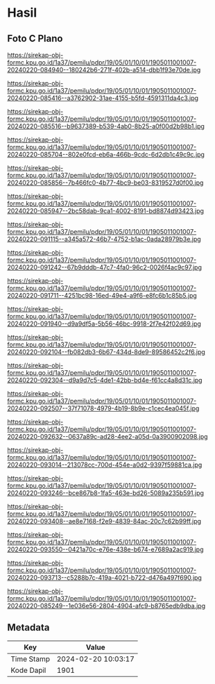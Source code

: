 # Hasil

## Foto C Plano

https://sirekap-obj-formc.kpu.go.id/1a37/pemilu/pdpr/19/05/01/10/01/1905011001007-20240220-084940--180242b6-271f-402b-a514-dbb1f93e70de.jpg

https://sirekap-obj-formc.kpu.go.id/1a37/pemilu/pdpr/19/05/01/10/01/1905011001007-20240220-085416--a3762902-31ae-4155-b5fd-4591311da4c3.jpg

https://sirekap-obj-formc.kpu.go.id/1a37/pemilu/pdpr/19/05/01/10/01/1905011001007-20240220-085516--b9637389-b539-4ab0-8b25-a0f00d2b98b1.jpg

https://sirekap-obj-formc.kpu.go.id/1a37/pemilu/pdpr/19/05/01/10/01/1905011001007-20240220-085704--802e0fcd-eb6a-466b-9cdc-6d2db1c49c9c.jpg

https://sirekap-obj-formc.kpu.go.id/1a37/pemilu/pdpr/19/05/01/10/01/1905011001007-20240220-085856--7b466fc0-4b77-4bc9-be03-8319527d0f00.jpg

https://sirekap-obj-formc.kpu.go.id/1a37/pemilu/pdpr/19/05/01/10/01/1905011001007-20240220-085947--2bc58dab-9ca1-4002-8191-bd8874d93423.jpg

https://sirekap-obj-formc.kpu.go.id/1a37/pemilu/pdpr/19/05/01/10/01/1905011001007-20240220-091115--a345a572-46b7-4752-b1ac-0ada28979b3e.jpg

https://sirekap-obj-formc.kpu.go.id/1a37/pemilu/pdpr/19/05/01/10/01/1905011001007-20240220-091242--67b9dddb-47c7-4fa0-96c2-0026f4ac9c97.jpg

https://sirekap-obj-formc.kpu.go.id/1a37/pemilu/pdpr/19/05/01/10/01/1905011001007-20240220-091711--4251bc98-16ed-49e4-a9f6-e8fc6b1c85b5.jpg

https://sirekap-obj-formc.kpu.go.id/1a37/pemilu/pdpr/19/05/01/10/01/1905011001007-20240220-091940--d9a9df5a-5b56-46bc-9918-2f7e42f02d69.jpg

https://sirekap-obj-formc.kpu.go.id/1a37/pemilu/pdpr/19/05/01/10/01/1905011001007-20240220-092104--fb082db3-6b67-434d-8de9-89586452c2f6.jpg

https://sirekap-obj-formc.kpu.go.id/1a37/pemilu/pdpr/19/05/01/10/01/1905011001007-20240220-092304--d9a9d7c5-4de1-42bb-bd4e-f61cc4a8d31c.jpg

https://sirekap-obj-formc.kpu.go.id/1a37/pemilu/pdpr/19/05/01/10/01/1905011001007-20240220-092507--37f71078-4979-4b19-8b9e-c1cec4ea045f.jpg

https://sirekap-obj-formc.kpu.go.id/1a37/pemilu/pdpr/19/05/01/10/01/1905011001007-20240220-092632--0637a89c-ad28-4ee2-a05d-0a3900902098.jpg

https://sirekap-obj-formc.kpu.go.id/1a37/pemilu/pdpr/19/05/01/10/01/1905011001007-20240220-093014--213078cc-700d-454e-a0d2-9397f59881ca.jpg

https://sirekap-obj-formc.kpu.go.id/1a37/pemilu/pdpr/19/05/01/10/01/1905011001007-20240220-093246--bce867b8-1fa5-463e-bd26-5089a235b591.jpg

https://sirekap-obj-formc.kpu.go.id/1a37/pemilu/pdpr/19/05/01/10/01/1905011001007-20240220-093408--ae8e7168-f2e9-4839-84ac-20c7c62b99ff.jpg

https://sirekap-obj-formc.kpu.go.id/1a37/pemilu/pdpr/19/05/01/10/01/1905011001007-20240220-093550--0421a70c-e76e-438e-b674-e7689a2ac919.jpg

https://sirekap-obj-formc.kpu.go.id/1a37/pemilu/pdpr/19/05/01/10/01/1905011001007-20240220-093713--c5288b7c-419a-4021-b722-d476a497f690.jpg

https://sirekap-obj-formc.kpu.go.id/1a37/pemilu/pdpr/19/05/01/10/01/1905011001007-20240220-085249--1e036e56-2804-4904-afc9-b8765edb9dba.jpg


## Metadata

| Key        | Value               |
| ---------- | ------------------- |
| Time Stamp | 2024-02-20 10:03:17 |
| Kode Dapil | 1901                |



